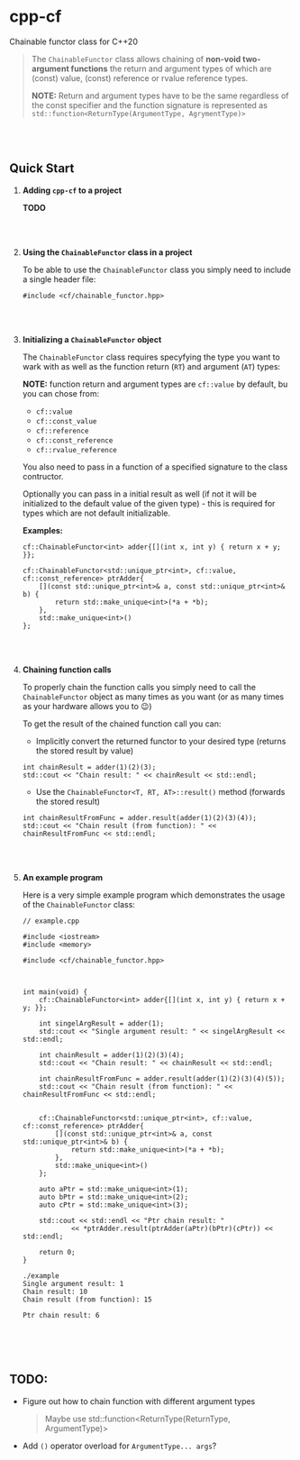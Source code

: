 # cpp-cf
Chainable functor class for C++20

> The `ChainableFunctor` class allows chaining of **non-void two-argument functions** the  return and argument types of which are (const) value, (const) reference or rvalue reference types.
>
> **NOTE:** Return and argument types have to be the same regardless of the const specifier and the function signature is represented as `std::function<ReturnType(ArgumentType, AgrymentType)>`



<br />
<br />

## Quick Start

1. **Adding `cpp-cf` to a project**

    **TODO**

<br />
<br />

2. **Using the `ChainableFunctor` class in a project**

    To be able to use the `ChainableFunctor` class you simply need to include a single header file:

    ```
    #include <cf/chainable_functor.hpp>
    ```

<br />
<br />

3. **Initializing a `ChainableFunctor` object**

    The `ChainableFunctor` class requires specyfying the type you want to wark with as well as the function return (`RT`) and argument (`AT`) types:

    **NOTE:** function return and argument types are `cf::value` by default, bu you can chose from:
    * `cf::value`
    * `cf::const_value`
    * `cf::reference`
    * `cf::const_reference`
    * `cf::rvalue_reference`

    You also need to pass in a function of a specified signature to the class contructor.

    Optionally you can pass in a initial result as well (if not it will be initialized to the default value of the given type) - this is required for types which are not default initializable.

    **Examples:**

    ```
    cf::ChainableFunctor<int> adder{[](int x, int y) { return x + y; }};
    ```

    ```
    cf::ChainableFunctor<std::unique_ptr<int>, cf::value, cf::const_reference> ptrAdder{
        [](const std::unique_ptr<int>& a, const std::unique_ptr<int>& b) {
            return std::make_unique<int>(*a + *b);
        },
        std::make_unique<int>()
    };
    ```

<br />
<br />

4. **Chaining function calls**

    To properly chain the function calls you simply need to call the `ChainableFunctor` object as many times as you want (or as many times as your hardware allows you to :wink:)

    To get the result of the chained function call you can:

    * Implicitly convert the returned functor to your desired type (returns the stored result by value)

    ```
    int chainResult = adder(1)(2)(3);
    std::cout << "Chain result: " << chainResult << std::endl;
    ```

    * Use the `ChainableFunctor<T, RT, AT>::result()` method (forwards the stored result)

    ```
    int chainResultFromFunc = adder.result(adder(1)(2)(3)(4));
    std::cout << "Chain result (from function): " << chainResultFromFunc << std::endl;
    ```

<br />
<br />

5. **An example program**

    Here is a very simple example program which demonstrates the usage of the `ChainableFunctor` class:

    ```
    // example.cpp

    #include <iostream>
    #include <memory>

    #include <cf/chainable_functor.hpp>



    int main(void) {
        cf::ChainableFunctor<int> adder{[](int x, int y) { return x + y; }};

        int singelArgResult = adder(1);
        std::cout << "Single argument result: " << singelArgResult << std::endl;

        int chainResult = adder(1)(2)(3)(4);
        std::cout << "Chain result: " << chainResult << std::endl;

        int chainResultFromFunc = adder.result(adder(1)(2)(3)(4)(5));
        std::cout << "Chain result (from function): " << chainResultFromFunc << std::endl;


        cf::ChainableFunctor<std::unique_ptr<int>, cf::value, cf::const_reference> ptrAdder{
            [](const std::unique_ptr<int>& a, const std::unique_ptr<int>& b) {
                return std::make_unique<int>(*a + *b);
            },
            std::make_unique<int>()
        };

        auto aPtr = std::make_unique<int>(1);
        auto bPtr = std::make_unique<int>(2);
        auto cPtr = std::make_unique<int>(3);

        std::cout << std::endl << "Ptr chain result: "
                << *ptrAdder.result(ptrAdder(aPtr)(bPtr)(cPtr)) << std::endl;

        return 0;
    }
    ```

    ```
    ./example
    Single argument result: 1
    Chain result: 10
    Chain result (from function): 15

    Ptr chain result: 6
    ```

<br />
<br />
<br />

## TODO:

* Figure out how to chain function with different argument types
  > Maybe use std::function<ReturnType(ReturnType, ArgumentType)>

* Add `()` operator overload for `ArgumentType... args`?
